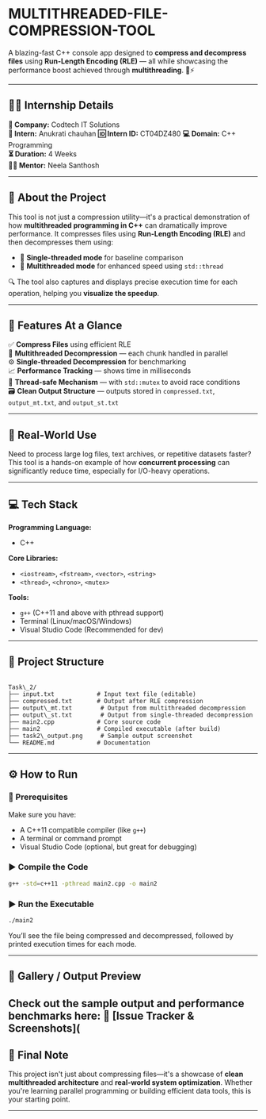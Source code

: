 # MULTITHREADED-FILE-COMPRESSION-TOOL
A blazing-fast C++ console app designed to **compress and decompress files** using **Run-Length Encoding (RLE)** — all while showcasing the performance boost achieved through **multithreading**. 🔧⚡

---

## 👨‍💻 Internship Details

**🏢 Company:** Codtech IT Solutions  
**👤 Intern:** Anukrati chauhan
**🆔 Intern ID:** CT04DZ480
**💻 Domain:** C++ Programming  
**⏳ Duration:** 4 Weeks  
**🧑‍🏫 Mentor:** Neela Santhosh  

---

## 📖 About the Project

This tool is not just a compression utility—it's a practical demonstration of how **multithreaded programming in C++** can dramatically improve performance. It compresses files using **Run-Length Encoding (RLE)** and then decompresses them using:

- 🔄 **Single-threaded mode** for baseline comparison  
- 🚀 **Multithreaded mode** for enhanced speed using `std::thread`  

🔍 The tool also captures and displays precise execution time for each operation, helping you **visualize the speedup**.

---

## 🌟 Features At a Glance

✅ **Compress Files** using efficient RLE  
🧵 **Multithreaded Decompression** — each chunk handled in parallel  
⚙️ **Single-threaded Decompression** for benchmarking  
📈 **Performance Tracking** — shows time in milliseconds  
🧠 **Thread-safe Mechanism** — with `std::mutex` to avoid race conditions  
🗃️ **Clean Output Structure** — outputs stored in `compressed.txt`, `output_mt.txt`, and `output_st.txt`

---

## 🧪 Real-World Use

Need to process large log files, text archives, or repetitive datasets faster? This tool is a hands-on example of how **concurrent processing** can significantly reduce time, especially for I/O-heavy operations.

---

## 💻 Tech Stack

**Programming Language:**  
- C++

**Core Libraries:**  
- `<iostream>`, `<fstream>`, `<vector>`, `<string>`  
- `<thread>`, `<chrono>`, `<mutex>`

**Tools:**  
- `g++` (C++11 and above with pthread support)  
- Terminal (Linux/macOS/Windows)  
- Visual Studio Code (Recommended for dev)

---

## 📁 Project Structure

```

Task\_2/
├── input.txt            # Input text file (editable)
├── compressed.txt       # Output after RLE compression
├── output\_mt.txt        # Output from multithreaded decompression
├── output\_st.txt        # Output from single-threaded decompression
├── main2.cpp            # Core source code
├── main2                # Compiled executable (after build)
├── task2\_output.png     # Sample output screenshot
└── README.md            # Documentation

````

---

## ⚙️ How to Run

### 🔧 Prerequisites

Make sure you have:

- A C++11 compatible compiler (like `g++`)
- A terminal or command prompt
- Visual Studio Code (optional, but great for debugging)

### ▶️ Compile the Code

```bash
g++ -std=c++11 -pthread main2.cpp -o main2
````

### ▶️ Run the Executable

```bash
./main2
```

You’ll see the file being compressed and decompressed, followed by printed execution times for each mode.

---

## 📸 Gallery / Output Preview

Check out the sample output and performance benchmarks here:
📎 [Issue Tracker & Screenshots](
---

## 🙌 Final Note

This project isn't just about compressing files—it's a showcase of **clean multithreaded architecture** and **real-world system optimization**. Whether you're learning parallel programming or building efficient data tools, this is your starting point.

---

```

